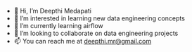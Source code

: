- 👋 Hi, I’m Deepthi Medapati
- 👀 I’m interested in learning new data engineering concepts
- 🌱 I’m currently learning airflow
- 💞️ I’m looking to collaborate on data engineering projects
- 📫 You can reach me at deepthi.mr@gmail.com

<!---
deepthi-python/deepthi-python is a ✨ special ✨ repository because its `README.md` (this file) appears on your GitHub profile.
You can click the Preview link to take a look at your changes.
--->
